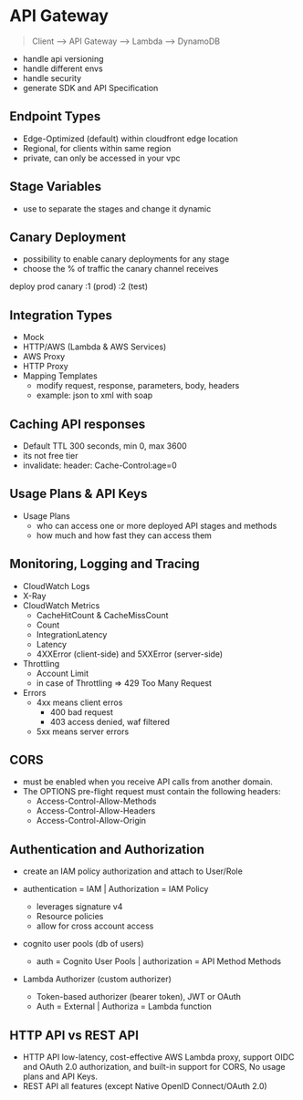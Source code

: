 # API Gateway

> Client --> API Gateway --> Lambda --> DynamoDB

- handle api versioning
- handle different envs
- handle security
- generate SDK and API Specification

## Endpoint Types
- Edge-Optimized (default) within cloudfront edge location
- Regional, for clients within same region
- private, can only be accessed in your vpc

## Stage Variables
- use to separate the stages and change it dynamic

## Canary Deployment
- possibility to enable canary deployments for any stage
- choose the % of traffic the canary channel receives

deploy prod canary
:1 (prod)
:2 (test)

## Integration Types
- Mock
- HTTP/AWS (Lambda & AWS Services)
- AWS Proxy
- HTTP Proxy
- Mapping Templates
    - modify request, response, parameters, body, headers
    - example: json to xml with soap

## Caching API responses
- Default TTL 300 seconds, min 0, max 3600
- its not free tier
- invalidate: header: Cache-Control:age=0


## Usage Plans & API Keys
- Usage Plans
    - who can access one or more deployed API stages and methods
    - how much and how fast they can access them

## Monitoring, Logging and Tracing
- CloudWatch Logs
- X-Ray
- CloudWatch Metrics
    - CacheHitCount & CacheMissCount
    - Count
    - IntegrationLatency
    - Latency
    - 4XXError (client-side) and 5XXError (server-side)
- Throttling
    - Account Limit
    - in case of Throttling => 429 Too Many Request
- Errors
    - 4xx means client erros
        - 400 bad request
        - 403 access denied, waf filtered
    - 5xx means server errors

## CORS
- must be enabled when you receive API calls from another domain.
- The OPTIONS pre-flight request must contain the following headers:
    - Access-Control-Allow-Methods
    - Access-Control-Allow-Headers
    - Access-Control-Allow-Origin

## Authentication and Authorization
- create an IAM policy authorization and attach to User/Role

- authentication = IAM | Authorization = IAM Policy
    - leverages signature v4
    - Resource policies
    - allow for cross account access

- cognito user pools (db of users)
    - auth = Cognito User Pools | authorization = API Method Methods

- Lambda Authorizer (custom authorizer)
    - Token-based authorizer (bearer token), JWT or OAuth
    - Auth = External | Authoriza = Lambda function

## HTTP API vs REST API
- HTTP API low-latency, cost-effective AWS Lambda proxy, support OIDC and OAuth 2.0 authorization, and built-in support for CORS, No usage plans and API Keys.
- REST API all features (except Native OpenID Connect/OAuth 2.0)
